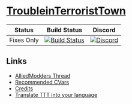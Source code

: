 # [TroubleinTerroristTown](http://csgottt.com/)


| Status | Build Status | Discord |
|:------:|:------------:|:-------:|
| Fixes Only | [![Build Status](https://travis-ci.org/Bara/TroubleinTerroristTown.svg?branch=master)](https://travis-ci.org/Bara/TroubleinTerroristTown) | [![Discord](https://img.shields.io/discord/388685157286019072.svg)](https://discord.gg/eCsqjcD) |

## Links
- [AlliedModders Thread](https://forums.alliedmods.net/showthread.php?t=273960)
- [Recommended CVars](https://github.com/Bara/TroubleinTerroristTown/blob/master/CVARS.txt)
- [Credits](https://github.com/Bara/TroubleinTerroristTown/blob/master/CREDITS.md)
- [Translate TTT into your language](http://translator.mitchdempsey.com/sourcemod_plugins/158)

